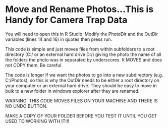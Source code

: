 # Move and Rename Photos...This is Handy for Camera Trap Data

You will need to open this in R Studio. Modify the PhotoDir and the OutDir variables (lines 14 and 16) in quotes then press run. 

This code is simple and just moves files from within subfolders to a root directory (C:/ or an external hard drive D:/) giving the photo the name of all the folders the photo was in separated by underscores. It MOVES and does not COPY them. Be careful. 

The code is longer if we want the photos to go into a new subdirectory (e.g. C:/Photos), so this is why the OutDir needs to be either a root directory on your computer or an external hard drive. They should be easy to move in bulk to a new folder in windows explorer after they are renamed. 

WARNING: THIS CODE MOVES FILES ON YOUR MACHINE AND THERE IS NO UNDO BUTTON. 

MAKE A COPY OF YOUR FOLDER BEFORE YOU TEST IT UNTIL YOU GET USED TO WORKING WITH IT!!!
